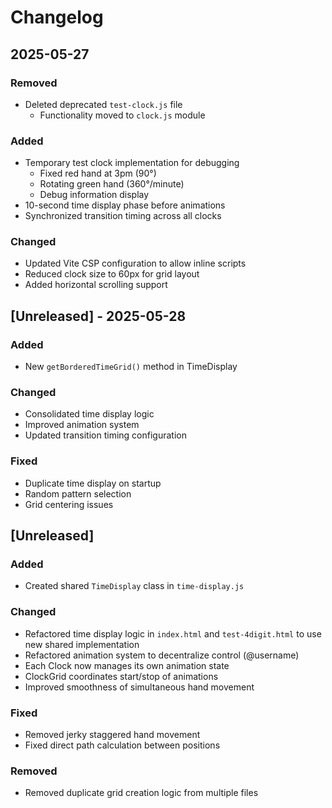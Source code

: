 # Changelog

## 2025-05-27
### Removed
- Deleted deprecated `test-clock.js` file
  - Functionality moved to `clock.js` module

### Added
- Temporary test clock implementation for debugging
  - Fixed red hand at 3pm (90°)
  - Rotating green hand (360°/minute)
  - Debug information display
- 10-second time display phase before animations
- Synchronized transition timing across all clocks

### Changed
- Updated Vite CSP configuration to allow inline scripts
- Reduced clock size to 60px for grid layout
- Added horizontal scrolling support

## [Unreleased] - 2025-05-28
### Added
- New `getBorderedTimeGrid()` method in TimeDisplay

### Changed
- Consolidated time display logic
- Improved animation system
- Updated transition timing configuration

### Fixed
- Duplicate time display on startup
- Random pattern selection
- Grid centering issues

## [Unreleased]
### Added
- Created shared `TimeDisplay` class in `time-display.js`

### Changed
- Refactored time display logic in `index.html` and `test-4digit.html` to use new shared implementation
- Refactored animation system to decentralize control (@username)
- Each Clock now manages its own animation state
- ClockGrid coordinates start/stop of animations
- Improved smoothness of simultaneous hand movement

### Fixed
- Removed jerky staggered hand movement
- Fixed direct path calculation between positions

### Removed
- Removed duplicate grid creation logic from multiple files
